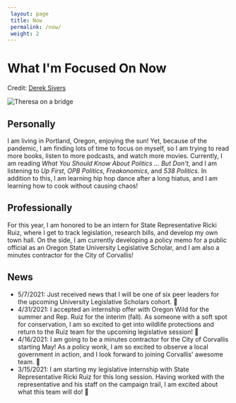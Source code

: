 ```yaml
---
 layout: page
 title: Now
 permalink: /now/
 weight: 2
---
```

 
# What I'm Focused On Now
<p>Credit: <a href="https://nownownow.com/about" target="_blank">Derek Sivers</a></p>

![Theresa on a bridge](https://i.imgur.com/FoSuC4U.jpg)

## Personally
I am living in Portland, Oregon, enjoying the sun! 
Yet, because of the pandemic, I am finding lots of time to focus on myself, so 
I am trying to read more books, listen to more podcasts, and watch more movies.
Currently, I am reading *What You Should Know About Politics ... But Don't*,
and I am listening to *Up First*, *OPB Politics*, *Freakonomics*, and *538 Politics*.
In addition to this, I am learning hip hop dance after a long hiatus, and I am learning how to cook without causing chaos!

## Professionally
For this year, I am honored to be an intern for State Representative Ricki Ruiz, where I get to track legislation, research bills, and develop my own town hall. 
On the side, I am currently developing a policy memo for a public official as an Oregon State University Legislative Scholar, and I am also a minutes contractor for the City of Corvallis!

## News
* 5/7/2021: Just received news that I will be one of six peer leaders for the upcoming University Legislative Scholars cohort. :tada:
* 4/31/2021: I accepted an internship offer with Oregon Wild for the summer and Rep. Ruiz for the interim (fall). As someone with a soft spot for conservation, I am so excited to get into wildlife protections and return to the Ruiz team for the upcoming legislative session! :owl:
* 4/16/2021: I am going to be a minutes contractor for the City of Corvallis starting May! As a policy wonk, I am so excited to observe a local government in action, and I look forward to joining Corvallis' awesome team. :tada:
* 3/15/2021: I am starting my legislative internship with State Representative Ricki Ruiz for this long session. Having worked with the representative and his staff on the campaign trail, I am excited about what this team will do! :muscle:
